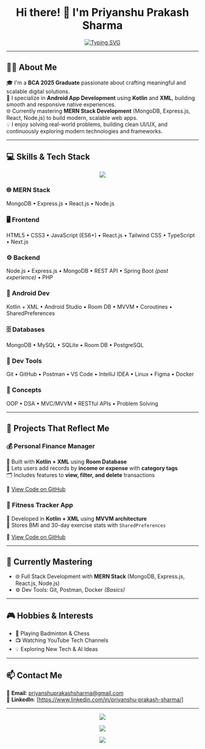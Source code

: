 <h1 align="center">Hi there! 👋 I'm Priyanshu Prakash Sharma</h1>
<p align="center">
  <a href="https://git.io/typing-svg"><img src="https://readme-typing-svg.demolab.com?font=Fira+Code&size=25&pause=1000&center=true&width=600&lines=Mern+Stack+Developer;Android+App+Developer+(Kotlin+%26+XML);Tech+Enthusiast" alt="Typing SVG" /></a>
</p>

---

## 🙋‍♂️ About Me

🎓 I'm a **BCA 2025 Graduate** passionate about crafting meaningful and scalable digital solutions.  
📱 I specialize in **Android App Development** using **Kotlin** and **XML**, building smooth and responsive native experiences.  
🌐 Currently mastering **MERN Stack Development** (MongoDB, Express.js, React, Node.js) to build modern, scalable web apps.  
💡 I enjoy solving real-world problems, building clean UI/UX, and continuously exploring modern technologies and frameworks.

---

## 💻 Skills & Tech Stack

<p align="center">
  <img src="https://skillicons.dev/icons?i=java,kotlin,cs,python,cpp,php,html,css,js,react,nextjs,expressjs,mongodb,nodejs,ts,mysql,firebase,git,github,postman,vscode,ai,docker,linux,figma,kali,ps&perline=9" />
</p>



### 🌐 MERN Stack  
MongoDB • Express.js • React.js • Node.js

### 🖥️ Frontend  
HTML5 • CSS3 • JavaScript (ES6+) • React.js • Tailwind CSS • TypeScript • Next.js

### ⚙️ Backend  
Node.js • Express.js • MongoDB • REST API • Spring Boot *(past experience)* • PHP

### 📱 Android Dev  
Kotlin + XML • Android Studio • Room DB • MVVM • Coroutines • SharedPreferences

### 🗄️ Databases  
MongoDB • MySQL • SQLite • Room DB • PostgreSQL

### 🧰 Dev Tools  
Git • GitHub • Postman • VS Code • IntelliJ IDEA • Linux • Figma • Docker

### 🧠 Concepts  
OOP • DSA • MVC/MVVM • RESTful APIs • Problem Solving


---

## 🚀 Projects That Reflect Me

### 💰 Personal Finance Manager

📱 Built with **Kotlin + XML** using **Room Database**  
💸 Lets users add records by **income or expense** with **category tags**  
🗂️ Includes features to **view, filter, and delete** transactions

🔗 [View Code on GitHub](https://github.com/Priyanshu-Prakash-Sharma/Personal-Finance-Manager)


### 📱 Fitness Tracker App

📱 Developed in **Kotlin + XML** using **MVVM architecture**  
💾 Stores BMI and 30-day exercise stats with `SharedPreferences`

🔗 [View Code on GitHub](https://github.com/Priyanshu-Prakash-Sharma/Fitness-App)

---

## 📘 Currently Mastering

- 🌐 Full Stack Development with **MERN Stack** (MongoDB, Express.js, React.js, Node.js)  
- ⚙️ Dev Tools: Git, Postman, Docker *(Basics)*

---

## 🎮 Hobbies & Interests

- 🏸 Playing Badminton & Chess  
- 📺 Watching YouTube Tech Channels  
- 💡 Exploring New Tech & AI Ideas

---

## 📫 Contact Me

📧 **Email**: priyanshuprakashsharma@gmail.com  
💼 **LinkedIn**:   [https://www.linkedin.com/in/priyanshu-prakash-sharma/]

---


<p align="center">
  <img src="https://github-readme-streak-stats.herokuapp.com/?user=Priyanshu-Prakash-Sharma&theme=tokyonight&hide_border=true" />
</p>

<p align="center">
  <img src="https://github-readme-stats.vercel.app/api/top-langs/?username=Priyanshu-Prakash-Sharma&layout=compact&theme=tokyonight&langs_count=8" />
</p>

<p align="center">
  <img src="https://github-readme-activity-graph.vercel.app/graph?username=Priyanshu-Prakash-Sharma&theme=tokyonight" />
</p>




